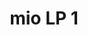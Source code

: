 ---
schema: default
title: mio LP 1
organization: Sample Department
notes: primo test LP
resources:
  - name: raccolta dati magic
    url: 'http://url-to-my-dataset-LP/'
    format: html
license: 'https://creativecommons.org/licenses/by/4.0/'
category:
  - Health
maintainer: Simone Bocca
maintainer_email: simone.bocca@gmail.com
tags: 'gino, mario'
---